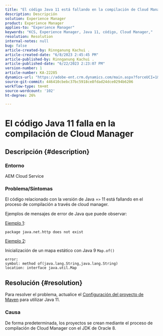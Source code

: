 ```yaml
---
title: "El código Java 11 está fallando en la compilación de Cloud Manager"
description: Descripción
solution: Experience Manager
product: Experience Manager
applies-to: "Experience Manager"
keywords: "KCS, Experience Manager, Java 11, código, Cloud Manager,"
resolution: Resolution
internal-notes: null
bug: false
article-created-by: Rinnganung Kachui .
article-created-date: "6/8/2023 2:45:45 PM"
article-published-by: Rinnganung Kachui .
article-published-date: "6/22/2023 2:23:07 PM"
version-number: 1
article-number: KA-22285
dynamics-url: "https://adobe-ent.crm.dynamics.com/main.aspx?forceUCI=1&pagetype=entityrecord&etn=knowledgearticle&id=6f0f6424-0b06-ee11-8f6e-6045bd006793"
source-git-commit: 446410cbebc37bc5918ce8fdad24dce0294b6206
workflow-type: tm+mt
source-wordcount: '102'
ht-degree: 26%

---
```


# El código Java 11 falla en la compilación de Cloud Manager

## Descripción {#description}


### <b>Entorno</b>

AEM Cloud Service

### <b>Problema/Síntomas</b>

El código relacionado con la versión de Java =`>`  11 está fallando en el proceso de compilación a través de cloud manager.

Ejemplos de mensajes de error de Java que puede observar:

<u>Ejemplo 1</u>:


```
package java.net.http does not exist
```


<u>Ejemplo 2</u>:

Inicialización de un mapa estático con Java 9 `Map.of()`


```
error:
symbol: method of(java.lang.String,java.lang.String)
location: interface java.util.Map
```



## Resolución {#resolution}


Para resolver el problema, actualice el [Configuración del proyecto de Maven](https://experienceleague.adobe.com/docs/experience-manager-cloud-manager/content/getting-started/project-creation/build-environment.html#maven-toolchains) para utilizar Java 11.

### <b>Causa</b>

De forma predeterminada, los proyectos se crean mediante el proceso de compilación de Cloud Manager con el JDK de Oracle 8.
